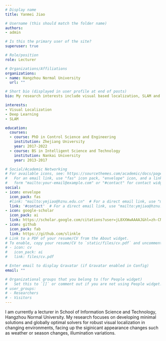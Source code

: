 ```yaml
---
# Display name
title: Yanmei Jiao

# Username (this should match the folder name)
authors:
- admin

# Is this the primary user of the site?
superuser: true

# Role/position
role: Lecturer

# Organizations/Affiliations
organizations:
- name: Hangzhou Normal University
  url: ""

# Short bio (displayed in user profile at end of posts)
bio: My research interests include visual based localization, SLAM and deep learning.

interests:
- Visual Localization
- Deep Learning
- SLAM

education:
  courses:
  - course: PhD in Control Science and Engineering
    institution: Zhejiang University
    year: 2017-2022
  - course: BS in Intelligent Science and Technology
    institution: Nankai University
    year: 2013-2017

# Social/Academic Networking
# For available icons, see: https://sourcethemes.com/academic/docs/page-builder/#icons
#   For an email link, use "fas" icon pack, "envelope" icon, and a link in the
#   form "mailto:your-email@example.com" or "#contact" for contact widget.
social:
- icon: envelope
  icon_pack: fas
  #link: "mailto:ymjiao@hznu.edu.cn"  # For a direct email link, use "mailto:ymjiao@hznu.edu.cn".
  link: '#contact'  # For a direct email link, use "mailto:ymjiao@hznu.edu.cn".
- icon: google-scholar
  icon_pack: ai
  link: https://scholar.google.com/citations?user=jL8XXWwAAAAJ&hl=zh-CN&oi=sra
- icon: github
  icon_pack: fab
  link: https://github.com/slinkle
# Link to a PDF of your resume/CV from the About widget.
# To enable, copy your resume/CV to `static/files/cv.pdf` and uncomment the lines below.
# - icon: cv
#   icon_pack: ai
#   link: files/cv.pdf

# Enter email to display Gravatar (if Gravatar enabled in Config)
email: ""

# Organizational groups that you belong to (for People widget)
#   Set this to `[]` or comment out if you are not using People widget.
# user_groups:
# - Researchers
# - Visitors
---
```


I am currently a lecturer in School of Information Science and Technology, Hangzhou Normal University. My research focuses on developing minimal solutions and globally optimal solvers for robust visual localization in changing environments, facing up the siginicant appearance changes such as weather or season changes, illumination variations.
